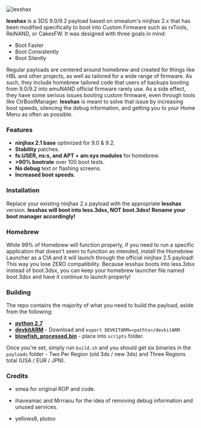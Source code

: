 ![lesshax](http://n4ru.it/3ds/lesshax.png)

**lesshax** is a 3DS 9.0/9.2 payload based on smealum's ninjhax 2.x that has been modified specifically to boot into Custom Firmware such as rxTools, ReiNAND, or CakesFW. It was designed with three goals in mind:

  - Boot Faster
  - Boot Consistently
  - Boot Silently

Regular payloads are centered around homebrew and created for things like HBL and other projects, as well as tailored for a wide range of firmware. As such, they include homebrew tailored code that users of backups booting from 9.0/9.2 into emuNAND official firmware rarely use. As a side effect, they have some serious issues booting custom firmware, even through tools like CtrBootManager. **lesshax** is meant to solve that issue by increasing boot speeds, silencing the debug information, and getting you to your Home Menu as often as possible.

### Features

 - **ninjhax 2.1 base** optimized for 9.0 & 9.2.
 - **Stability** patches.
 - **fs:USER, ns:s, and APT + am:sys modules** for homebrew.
 - **\>90% bootrate** over 100 boot tests.
 - **No debug** text or flashing screens.
 - **Increased boot speeds**.

### Installation

Replace your existing ninjhax 2.x payload with the appropriate **lesshax** version. **lesshax will boot into less.3dsx, NOT boot.3dsx! Rename your boot manager accordingly!**


### Homebrew
While 99% of Homebrew will function properly, if you need to run a specific application that doesn't seem to function as intended, install the Homebrew Launcher as a CIA and it will launch through the official ninjhax 2.5 payload! This way you lose ZERO compatibility. Because lesshax boots into less.3dsx instead of boot.3dsx, you can keep your homebrew launcher file named boot.3dsx and have it continue to launch properly!

### Building
The repo contains the majority of what you need to build the payload, aside from the following:

* **[python 2.7]**
* **[devkitARM]** - Download and `export DEVKITARM=<pathto>/devkitARM`
* **[blowfish_processed.bin]** - place into `scripts` folder.

Once you're set, simply run `build.sh` and you should get six binaries in the `payloads` folder - Two Per Region (old 3ds / new 3ds) and Three Regions total (USA / EUR / JPN).

### Credits

 - smea for original ROP and code.
 - ihaveamac and Mrrraou for the idea of removing debug information and unused services.
 - yellows8, plutoo
 
   [python 2.7]: <https://www.python.org/download/releases/2.7/>
   [devkitARM]: <https://sourceforge.net/projects/devkitpro/files/devkitARM/devkitARM_r45>
   [blowfish_processed.bin]: <https://www.google.com/search?q=blowfish_processed.bin+33f38ab6f0821bc64b6f6bf98c1494f0>



